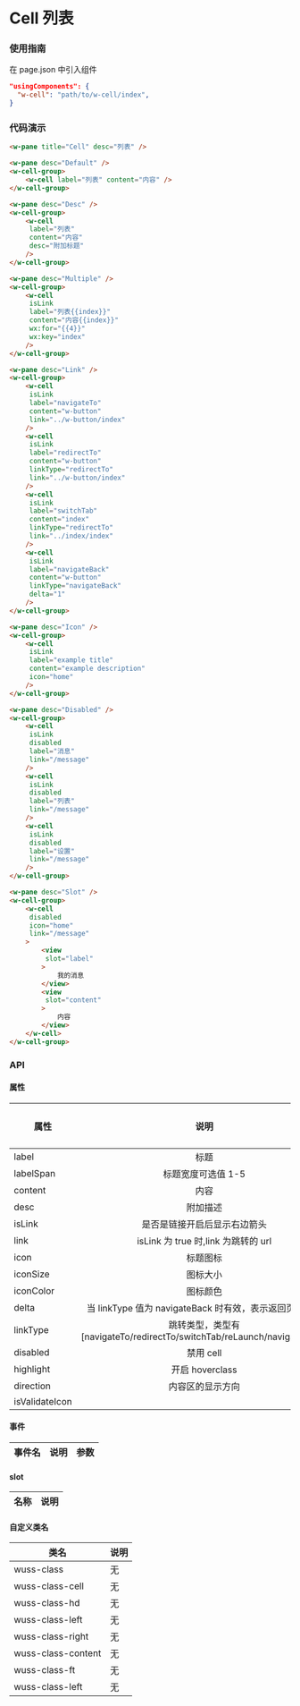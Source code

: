 # Cell 列表

### 使用指南

在 page.json 中引入组件

```json
"usingComponents": {
  "w-cell": "path/to/w-cell/index",
}
```

### 代码演示

```html
<w-pane title="Cell" desc="列表" />

<w-pane desc="Default" />
<w-cell-group>
	<w-cell label="列表" content="内容" />
</w-cell-group>

<w-pane desc="Desc" />
<w-cell-group>
	<w-cell
	 label="列表"
	 content="内容"
	 desc="附加标题"
	/>
</w-cell-group>

<w-pane desc="Multiple" />
<w-cell-group>
	<w-cell
	 isLink
	 label="列表{{index}}"
	 content="内容{{index}}"
	 wx:for="{{4}}"
	 wx:key="index"
	/>
</w-cell-group>

<w-pane desc="Link" />
<w-cell-group>
	<w-cell
	 isLink
	 label="navigateTo"
	 content="w-button"
	 link="../w-button/index"
	/>
	<w-cell
	 isLink
	 label="redirectTo"
	 content="w-button"
	 linkType="redirectTo"
	 link="../w-button/index"
	/>
	<w-cell
	 isLink
	 label="switchTab"
	 content="index"
	 linkType="redirectTo"
	 link="../index/index"
	/>
	<w-cell
	 isLink
	 label="navigateBack"
	 content="w-button"
	 linkType="navigateBack"
	 delta="1"
	/>
</w-cell-group>

<w-pane desc="Icon" />
<w-cell-group>
	<w-cell
	 isLink
	 label="example title"
	 content="example description"
	 icon="home"
	/>
</w-cell-group>

<w-pane desc="Disabled" />
<w-cell-group>
	<w-cell
	 isLink
	 disabled
	 label="消息"
	 link="/message"
	/>
	<w-cell
	 isLink
	 disabled
	 label="列表"
	 link="/message"
	/>
	<w-cell
	 isLink
	 disabled
	 label="设置"
	 link="/message"
	/>
</w-cell-group>

<w-pane desc="Slot" />
<w-cell-group>
	<w-cell
	 disabled
	 icon="home"
	 link="/message"
	>
		<view
		 slot="label"
		>
			我的消息
		</view>
		<view
		 slot="content"
		>
			内容
		</view>
	</w-cell>
</w-cell-group>
```

### API

#### 属性

| 属性           |                                  说明                                   |  类型   | 默认值 |
| -------------- | :---------------------------------------------------------------------: | :-----: | -----: |
| label          |                                  标题                                   | string  |      - |
| labelSpan      |                           标题宽度可选值 1-5                            | number  |      - |
| content        |                                  内容                                   | string  |      - |
| desc           |                                附加描述                                 | string  |      - |
| isLink         |                      是否是链接开启后显示右边箭头                       | boolean |      - |
| link           |                   isLink 为 true 时,link 为跳转的 url                   | string  |      - |
| icon           |                                标题图标                                 | string  |      - |
| iconSize       |                                图标大小                                 | string  |      - |
| iconColor      |                                图标颜色                                 | string  |      - |
| delta          |         当 linkType 值为 navigateBack 时有效，表示返回页面层数          | number  |      - |
| linkType       | 跳转类型，类型有[navigateTo/redirectTo/switchTab/reLaunch/navigateBack] | string  |      - |
| disabled       |                                禁用 cell                                | boolean |      - |
| highlight      |                             开启 hoverclass                             | boolean |      - |
| direction      |                            内容区的显示方向                             | string  |      - |
| isValidateIcon |                                                                         | boolean |      - |

#### 事件

| 事件名 | 说明 | 参数 |
| ------ | ---- | ---- |


#### slot

| 名称 | 说明 |
| ---- | ---- |


#### 自定义类名

| 类名               | 说明 |
| ------------------ | ---- |
| wuss-class         | 无   |
| wuss-class-cell    | 无   |
| wuss-class-hd      | 无   |
| wuss-class-left    | 无   |
| wuss-class-right   | 无   |
| wuss-class-content | 无   |
| wuss-class-ft      | 无   |
| wuss-class-left    | 无   |
